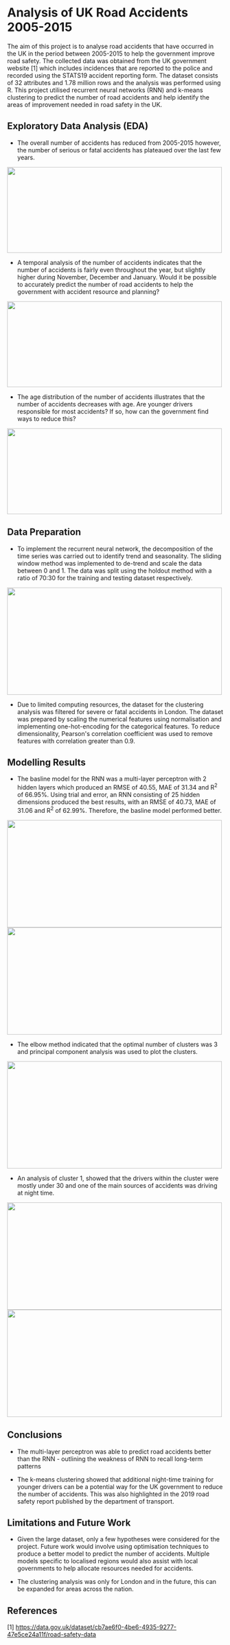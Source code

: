 # Analysis of UK Road Accidents 2005-2015

The aim of this project is to analyse road accidents that have occurred in the UK in the period between 2005-2015 to help the government improve road safety. The collected data
was obtained from the UK government website [1] which includes incidences that are reported to the police and recorded using the STATS19 accident reporting form. The dataset consists of 32 attributes and 1.78 million rows and the analysis was performed using R. This project utilised recurrent neural networks (RNN) and k-means clustering to predict the number of road accidents and help identify the areas of improvement needed in road safety in the UK.

## Exploratory Data Analysis (EDA)
* The overall number of accidents has reduced from 2005-2015 however, the number of serious or fatal accidents has plateaued  over the last few years. 
<img src="https://github.com/aidenaslam/UK_Road_Accidents/blob/master/Figure2.png" width="500" height="200" />

* A temporal analysis of the number of accidents indicates that the number of accidents is fairly even throughout the year, but slightly higher during November, December and January. Would it be possible to accurately predict the number of road accidents to help the government with accident resource and planning?
<img src="https://github.com/aidenaslam/UK_Road_Accidents/blob/master/Heatmap1.png" width="500" height="200" />

* The age distribution of the number of accidents illustrates that the number of accidents decreases with age. Are younger drivers responsible for most accidents? If so, how can the government find ways to reduce this?
<img src="https://github.com/aidenaslam/UK_Road_Accidents/blob/master/AgePlot.png" width="500" height="200" />

## Data Preparation
* To implement the recurrent neural network, the decomposition of the time series was carried out to identify trend and seasonality. The sliding window method was implemented to de-trend and scale the data between 0 and 1. The data was split using the holdout method with a ratio of 70:30 for the training and testing dataset respectively. 
<img src="https://github.com/aidenaslam/UK_Road_Accidents/blob/master/Capture.PNG" width="500" height="250" />

* Due to limited computing resources, the dataset for the clustering analysis was filtered for severe or fatal accidents in London. The dataset was prepared by scaling the numerical features using normalisation and implementing one-hot-encoding for the categorical features. To reduce dimensionality, Pearson's correlation coefficient was used to remove  features with correlation greater than 0.9.

## Modelling Results
* The basline model for the RNN was a multi-layer perceptron with 2 hidden layers which produced an RMSE of 40.55, MAE of 31.34 and R<sup>2</sup> of 66.95%. Using trial and error, an RNN consisting of 25 hidden dimensions produced the best results, with an RMSE of 40.73, MAE of 31.06 and R<sup>2</sup> of 62.99%. Therefore, the basline model performed better.
<img src="https://github.com/aidenaslam/UK_Road_Accidents/blob/master/Figure14.png" width="500" height="250" />
<img src="https://github.com/aidenaslam/UK_Road_Accidents/blob/master/Figure15.png" width="500" height="250" />

* The elbow method indicated that the optimal number of clusters was 3 and principal component analysis was used to plot the clusters.
<img src="https://github.com/aidenaslam/UK_Road_Accidents/blob/master/Figure12.png" width="500" height="250" />

* An analysis of cluster 1, showed that the drivers within the cluster were mostly under 30 and one of the main sources of accidents was driving at night time. 
<img src="https://github.com/aidenaslam/UK_Road_Accidents/blob/master/Figure18.png" width="500" height="250" />
<img src="https://github.com/aidenaslam/UK_Road_Accidents/blob/master/Figure19.png" width="500" height="250" />


## Conclusions
* The multi-layer perceptron was able to predict road accidents better than the RNN - outlining the weakness of RNN to recall long-term patterns

* The k-means clustering showed that additional night-time training for younger drivers can be a potential way for the UK government to reduce the number of accidents. This was also highlighted in the 2019 road safety report published by the department of transport.

## Limitations and Future Work
* Given the large dataset, only a few hypotheses were considered for the project. Future work would involve using optimisation techniques to produce a better model to predict the number of accidents. Multiple models specific to localised regions would also assist with local governments to help allocate resources needed for accidents.

* The clustering analysis was only for London and in the future, this can be expanded for areas across the nation.

## References
[1] https://data.gov.uk/dataset/cb7ae6f0-4be6-4935-9277-47e5ce24a11f/road-safety-data
